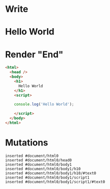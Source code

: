 # Write
  <h1>Hello World</h1><script>
      console.log('Hello World');
    </script>


# Render "End"
```html
<html>
  <head />
  <body>
    <h1>
      Hello World
    </h1>
    <script>
      
    console.log('Hello World');
  
    </script>
  </body>
</html>
```

# Mutations
```
inserted #document/html0
inserted #document/html0/head0
inserted #document/html0/body1
inserted #document/html0/body1/h10
inserted #document/html0/body1/h10/#text0
inserted #document/html0/body1/script1
inserted #document/html0/body1/script1/#text0
```